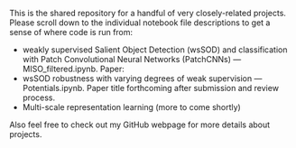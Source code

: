 This is the shared repository for a handful of very closely-related projects. Please scroll down to the individual notebook file descriptions to get a sense of where code is run from:
* weakly supervised Salient Object Detection (wsSOD) and classification with Patch Convolutional Neural Networks (PatchCNNs) — MISO_filtered.ipynb. Paper: 
* wsSOD robustness with varying degrees of weak supervision — Potentials.ipynb. Paper title forthcoming after submission and review process.
* Multi-scale representation learning (more to come shortly)

 Also feel free to check out my GitHub webpage for more details about projects.
